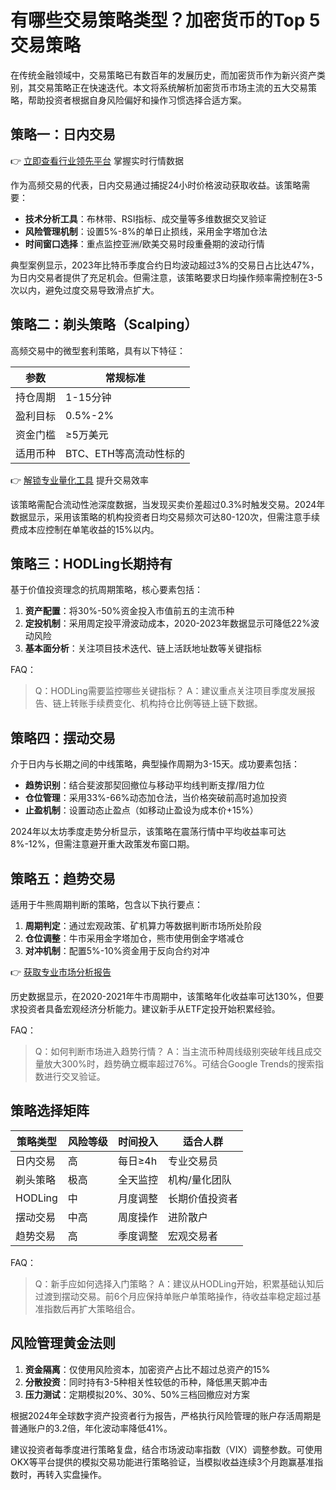 # 有哪些交易策略类型？加密货币的Top 5交易策略

在传统金融领域中，交易策略已有数百年的发展历史，而加密货币作为新兴资产类别，其交易策略正在快速迭代。本文将系统解析加密货币市场主流的五大交易策略，帮助投资者根据自身风险偏好和操作习惯选择合适方案。

## 策略一：日内交易
👉 [立即查看行业领先平台](https://bit.ly/okx_welcome) 掌握实时行情数据

作为高频交易的代表，日内交易通过捕捉24小时价格波动获取收益。该策略需要：
- **技术分析工具**：布林带、RSI指标、成交量等多维数据交叉验证
- **风险管理机制**：设置5%-8%的单日止损线，采用金字塔加仓法
- **时间窗口选择**：重点监控亚洲/欧美交易时段重叠期的波动行情

典型案例显示，2023年比特币季度合约日均波动超过3%的交易日占比达47%，为日内交易者提供了充足机会。但需注意，该策略要求日均操作频率需控制在3-5次以内，避免过度交易导致滑点扩大。

## 策略二：剃头策略（Scalping）
高频交易中的微型套利策略，具有以下特征：

| 参数          | 常规标准         |
|---------------|------------------|
| 持仓周期      | 1-15分钟         |
| 盈利目标      | 0.5%-2%          |
| 资金门槛      | ≥5万美元         |
| 适用币种      | BTC、ETH等高流动性标的 |

👉 [解锁专业量化工具](https://bit.ly/okx_welcome) 提升交易效率

该策略需配合流动性池深度数据，当发现买卖价差超过0.3%时触发交易。2024年数据显示，采用该策略的机构投资者日均交易频次可达80-120次，但需注意手续费成本应控制在单笔收益的15%以内。

## 策略三：HODLing长期持有
基于价值投资理念的抗周期策略，核心要素包括：
1. **资产配置**：将30%-50%资金投入市值前五的主流币种
2. **定投机制**：采用周定投平滑波动成本，2020-2023年数据显示可降低22%波动风险
3. **基本面分析**：关注项目技术迭代、链上活跃地址数等关键指标

FAQ：
> Q：HODLing需要监控哪些关键指标？
A：建议重点关注项目季度发展报告、链上转账手续费变化、机构持仓比例等链上链下数据。

## 策略四：摆动交易
介于日内与长期之间的中线策略，典型操作周期为3-15天。成功要素包括：
- **趋势识别**：结合斐波那契回撤位与移动平均线判断支撑/阻力位
- **仓位管理**：采用33%-66%动态加仓法，当价格突破前高时追加投资
- **止盈机制**：设置动态止盈点（如移动止盈设为成本价+15%）

2024年以太坊季度走势分析显示，该策略在震荡行情中平均收益率可达8%-12%，但需注意避开重大政策发布窗口期。

## 策略五：趋势交易
适用于牛熊周期判断的策略，包含以下执行要点：
1. **周期判定**：通过宏观政策、矿机算力等数据判断市场所处阶段
2. **仓位调整**：牛市采用金字塔加仓，熊市使用倒金字塔减仓
3. **对冲机制**：配置5%-10%资金用于反向合约对冲

👉 [获取专业市场分析报告](https://bit.ly/okx_welcome)

历史数据显示，在2020-2021年牛市周期中，该策略年化收益率可达130%，但要求投资者具备宏观经济分析能力。建议新手从ETF定投开始积累经验。

FAQ：
> Q：如何判断市场进入趋势行情？
A：当主流币种周线级别突破年线且成交量放大300%时，趋势确立概率超过76%。可结合Google Trends的搜索指数进行交叉验证。

## 策略选择矩阵
| 策略类型   | 风险等级 | 时间投入 | 适合人群         |
|------------|----------|----------|------------------|
| 日内交易   | 高       | 每日≥4h  | 专业交易员       |
| 剃头策略   | 极高     | 全天监控 | 机构/量化团队    |
| HODLing    | 中       | 月度调整 | 长期价值投资者   |
| 摆动交易   | 中高     | 周度操作 | 进阶散户         |
| 趋势交易   | 高       | 季度调整 | 宏观交易者       |

FAQ：
> Q：新手应如何选择入门策略？
A：建议从HODLing开始，积累基础认知后过渡到摆动交易。前6个月应保持单账户单策略操作，待收益率稳定超过基准指数后再扩大策略组合。

## 风险管理黄金法则
1. **资金隔离**：仅使用风险资本，加密资产占比不超过总资产的15%
2. **分散投资**：同时持有3-5种相关性较低的币种，降低黑天鹅冲击
3. **压力测试**：定期模拟20%、30%、50%三档回撤应对方案

根据2024年全球数字资产投资者行为报告，严格执行风险管理的账户存活周期是普通账户的3.2倍，年化波动率降低41%。

建议投资者每季度进行策略复盘，结合市场波动率指数（VIX）调整参数。可使用OKX等平台提供的模拟交易功能进行策略验证，当模拟收益连续3个月跑赢基准指数时，再转入实盘操作。
